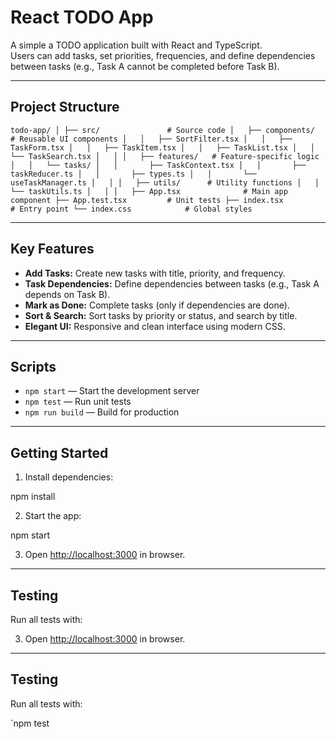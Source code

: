 # React TODO App

A simple a TODO application built with React and TypeScript.  
Users can add tasks, set priorities, frequencies, and define dependencies between tasks (e.g., Task A cannot be completed before Task B).

---

## Project Structure

`todo-app/
│
├── src/               # Source code
│   ├── components/    # Reusable UI components
│   │   ├── SortFilter.tsx
│   │   ├── TaskForm.tsx
│   │   ├── TaskItem.tsx
│   │   ├── TaskList.tsx
│   │   └── TaskSearch.tsx
│   │
│   ├── features/   # Feature-specific logic
│   │   └── tasks/
│   │       ├── TaskContext.tsx
│   │       ├── taskReducer.ts
│   │       ├── types.ts
│   │       └── useTaskManager.ts
│   │
│   ├── utils/      # Utility functions
│   │   └── taskUtils.ts
│   │
│   ├── App.tsx              # Main app component
├── App.test.tsx         # Unit tests
├── index.tsx            # Entry point
└── index.css            # Global styles`


---

## Key Features

- **Add Tasks:** Create new tasks with title, priority, and frequency.
- **Task Dependencies:** Define dependencies between tasks (e.g., Task A depends on Task B).
- **Mark as Done:** Complete tasks (only if dependencies are done).
- **Sort & Search:** Sort tasks by priority or status, and search by title.
- **Elegant UI:** Responsive and clean interface using modern CSS.

---

## Scripts

- `npm start` — Start the development server
- `npm test` — Run unit tests
- `npm run build` — Build for production

---

## Getting Started

1. Install dependencies:

npm install

2. Start the app:

npm start

3. Open [http://localhost:3000](http://localhost:3000) in browser.

---

## Testing

Run all tests with:

3. Open [http://localhost:3000](http://localhost:3000) in  browser.

---

## Testing

Run all tests with:

`npm test